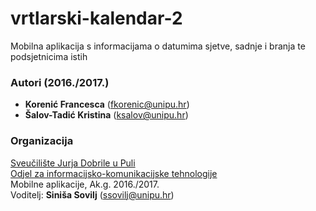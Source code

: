 # vrtlarski-kalendar-2
Mobilna aplikacija s informacijama o datumima sjetve, sadnje i branja te podsjetnicima istih

### Autori (2016./2017.)
- **Korenić Francesca** (fkorenic@unipu.hr)
- **Šalov-Tadić	Kristina**	(ksalov@unipu.hr)

### Organizacija
[Sveučilište Jurja Dobrile u Puli](http://www.unipu.hr/)   
[Odjel za informacijsko-komunikacijske tehnologije](http://www.unipu.hr/index.php?id=1933)  
Mobilne aplikacije, Ak.g. 2016./2017.  
Voditelj: **Siniša Sovilj** (ssovilj@unipu.hr)

